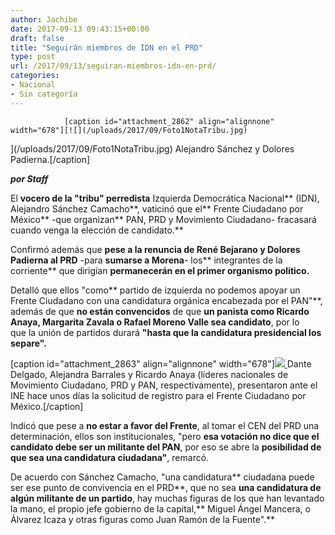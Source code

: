 ```yaml
---
author: Jachibe
date: 2017-09-13 09:43:15+00:00
draft: false
title: "Seguirán miembros de IDN en el PRD"
type: post
url: /2017/09/13/seguiran-miembros-idn-en-prd/
categories:
- Nacional
- Sin categoría
---
```



				[caption id="attachment_2862" align="alignnone" width="678"][![](/uploads/2017/09/Foto1NotaTribu.jpg)
](/uploads/2017/09/Foto1NotaTribu.jpg) Alejandro Sánchez y Dolores Padierna.[/caption]

_**por Staff**_

El **vocero de la "tribu" perredista** Izquierda Democrática Nacional** (IDN), Alejandro Sánchez Camacho**, vaticinó que el** Frente Ciudadano por México** -que organizan** PAN, PRD y Movimiento Ciudadano- fracasará cuando venga la elección de candidato.**

Confirmó además que **pese a la renuncia de René Bejarano y Dolores Padierna al PRD** -para **sumarse a Morena**- los** integrantes de la corriente** que dirigían **permanecerán en el primer organismo político.**

Detalló que ellos "como** partido de izquierda no podemos apoyar un Frente Ciudadano con una candidatura orgánica encabezada por el PAN"**, además de que **no están convencidos** de que **un panista como Ricardo Anaya, Margarita Zavala o Rafael Moreno Valle sea candidato**, por lo que la unión de partidos durará **"hasta que la candidatura presidencial los separe".**

[caption id="attachment_2863" align="alignnone" width="678"][![](/uploads/2017/09/Foto2NotaTribu.jpg)
](/uploads/2017/09/Foto2NotaTribu.jpg) Dante Delgado, Alejandra Barrales y Ricardo Anaya (líderes nacionales de Movimiento Ciudadano, PRD y PAN, respectivamente), presentaron ante el INE hace unos días la solicitud de registro para el Frente Ciudadano por México.[/caption]

Indicó que pese a **no estar a favor del Frente**, al tomar el CEN del PRD una determinación, ellos son institucionales, "pero **esa votación no dice que el candidato debe ser un militante del PAN**, por eso se abre la **posibilidad de que sea una candidatura ciudadana"**, remarcó.

De acuerdo con Sánchez Camacho, "una candidatura** ciudadana puede ser ese punto de convivencia en el PRD**, que no sea **una candidatura de algún militante de un partido**, hay muchas figuras de los que han levantado la mano, el propio jefe gobierno de la capital,** Miguel Ángel Mancera, o Álvarez Icaza y otras figuras como Juan Ramón de la Fuente".**		
